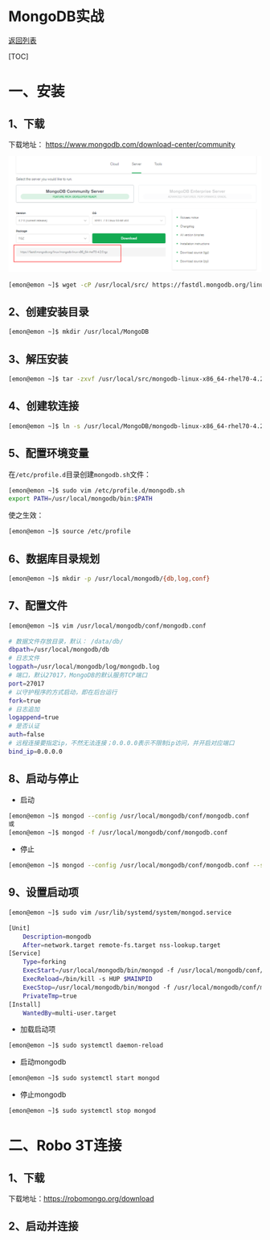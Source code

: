 # MongoDB实战

[返回列表](https://github.com/EmonCodingFrontEnd/frontend-tutorial)

[TOC]

# 一、安装

## 1、下载

下载地址： <https://www.mongodb.com/download-center/community>

![1568993780255](images/1568993780255.png)

```bash
[emon@emon ~]$ wget -cP /usr/local/src/ https://fastdl.mongodb.org/linux/mongodb-linux-x86_64-rhel70-4.2.0.tgz
```

## 2、创建安装目录

```bash
[emon@emon ~]$ mkdir /usr/local/MongoDB
```

## 3、解压安装

```bash
[emon@emon ~]$ tar -zxvf /usr/local/src/mongodb-linux-x86_64-rhel70-4.2.0.tgz -C /usr/local/MongoDB/
```

## 4、创建软连接

```bash
[emon@emon ~]$ ln -s /usr/local/MongoDB/mongodb-linux-x86_64-rhel70-4.2.0/ /usr/local/mongodb
```

## 5、配置环境变量

在`/etc/profile.d`目录创建`mongodb.sh`文件：

```bash
[emon@emon ~]$ sudo vim /etc/profile.d/mongodb.sh
export PATH=/usr/local/mongodb/bin:$PATH
```

使之生效：

```bash
[emon@emon ~]$ source /etc/profile
```

## 6、数据库目录规划

```bash
[emon@emon ~]$ mkdir -p /usr/local/mongodb/{db,log,conf}
```

## 7、配置文件

```bash
[emon@emon ~]$ vim /usr/local/mongodb/conf/mongodb.conf
```

```bash
# 数据文件存放目录，默认： /data/db/
dbpath=/usr/local/mongodb/db
# 日志文件
logpath=/usr/local/mongodb/log/mongodb.log
# 端口，默认27017，MongoDB的默认服务TCP端口
port=27017
# 以守护程序的方式启动，即在后台运行
fork=true
# 日志追加
logappend=true
# 是否认证
auth=false
# 远程连接要指定ip，不然无法连接；0.0.0.0表示不限制ip访问，并开启对应端口
bind_ip=0.0.0.0
```

## 8、启动与停止

- 启动

```bash
[emon@emon ~]$ mongod --config /usr/local/mongodb/conf/mongodb.conf 
或
[emon@emon ~]$ mongod -f /usr/local/mongodb/conf/mongodb.conf 
```

- 停止

```bash
[emon@emon ~]$ mongod --config /usr/local/mongodb/conf/mongodb.conf --shutdown
```

## 9、设置启动项

```bash
[emon@emon ~]$ sudo vim /usr/lib/systemd/system/mongod.service
```

```bash
[Unit]
    Description=mongodb
    After=network.target remote-fs.target nss-lookup.target
[Service]
    Type=forking
    ExecStart=/usr/local/mongodb/bin/mongod -f /usr/local/mongodb/conf/mongodb.conf
    ExecReload=/bin/kill -s HUP $MAINPID
    ExecStop=/usr/local/mongodb/bin/mongod -f /usr/local/mongodb/conf/mongodb.conf --shutdown
    PrivateTmp=true
[Install]
    WantedBy=multi-user.target
```

- 加载启动项

```bash
[emon@emon ~]$ sudo systemctl daemon-reload
```

- 启动mongodb

```bash
[emon@emon ~]$ sudo systemctl start mongod
```

- 停止mongodb

```bash
[emon@emon ~]$ sudo systemctl stop mongod
```



# 二、Robo 3T连接

## 1、下载

下载地址：https://robomongo.org/download

## 2、启动并连接



